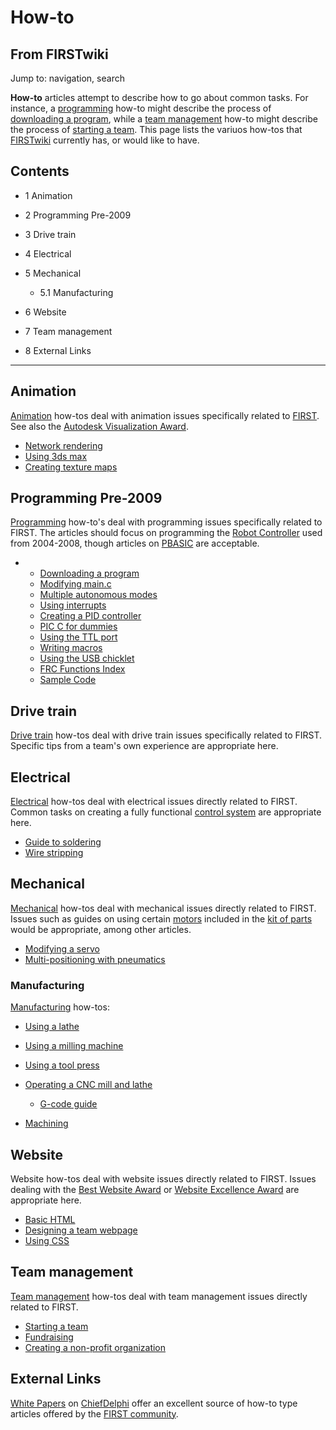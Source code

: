 # How-to

## From FIRSTwiki

Jump to: navigation, search

**How-to** articles attempt to describe how to go about common tasks. For instance, a [programming](Programming "Programming") how-to might describe the process of [downloading a program](Downloading_a_program "Downloading a program"), while a [team management](Team_management "Team management") how-to might describe the process of [starting a team](Starting_a_team "Starting a team"). This page lists the variuos how-tos that [FIRSTwiki](FIRSTwiki "FIRSTwiki") currently has, or would like to have.

## Contents

- 1 Animation
- 2 Programming Pre-2009
- 3 Drive train
- 4 Electrical
- 5 Mechanical

  - 5.1 Manufacturing

- 6 Website
- 7 Team management
- 8 External Links

--------------------------------------------------------------------------------

## Animation

[Animation](Animation "Animation") how-tos deal with animation issues specifically related to [FIRST](first). See also the [Autodesk Visualization Award](Autodesk_Visualization_Award "Autodesk Visualization Award").

- [Network rendering](Network_rendering "Network rendering")
- [Using 3ds max](/index.php?title=Using_3ds_max&action=edit "Using 3ds max")
- [Creating texture maps](Creating_texture_maps "Creating texture maps")

## Programming Pre-2009

[Programming](Programming "Programming") how-to's deal with programming issues specifically related to FIRST. The articles should focus on programming the [Robot Controller](/index.php?title=Robot_Controller_%282007%29&action=edit "Robot
Controller \(2007\)") used from 2004-2008, though articles on [PBASIC](PBASIC "PBASIC") are acceptable.

- - [Downloading a program](Downloading_a_program "Downloading a program")
  - [Modifying main.c](/index.php?title=Modifying_main.c&action=edit "Modifying main.c")
  - [Multiple autonomous modes](Multiple_autonomous_modes "Multiple autonomous modes")
  - [Using interrupts](Using_interrupts "Using interrupts")
  - [Creating a PID controller](Creating_a_PID_controller "Creating a PID controller")
  - [PIC C for dummies](/index.php?title=PIC_C_for_dummies&action=edit "PIC C for dummies")
  - [Using the TTL port](/index.php?title=Using_the_TTL_port&action=edit "Using the TTL port")
  - [Writing macros](Writing_macros "Writing macros")
  - [Using the USB chicklet](Using_the_USB_chicklet "Using the USB chicklet")
  - [FRC Functions Index](/index.php?title=FRC_Functions_Index&action=edit "FRC Functions Index")
  - [Sample Code](Sample_Code "Sample Code")

## Drive train

[Drive train](Drive_train "Drive train") how-tos deal with drive train issues specifically related to FIRST. Specific tips from a team's own experience are appropriate here.

## Electrical

[Electrical](Electronics_and_circuitry "Electronics and circuitry") how-tos deal with electrical issues directly related to FIRST. Common tasks on creating a fully functional [control system](Control_system "Control system") are appropriate here.

- [Guide to soldering](Guide_to_soldering "Guide to soldering")
- [Wire stripping](Wire_stripping "Wire stripping")

## Mechanical

[Mechanical](Mechanical_processes_and_tools "Mechanical processes
and tools") how-tos deal with mechanical issues directly related to FIRST. Issues such as guides on using certain [motors](Motors "Motors") included in the [kit of parts](Kit_of_parts "Kit of parts") would be appropriate, among other articles.

- [Modifying a servo](Modifying_a_servo "Modifying a servo")
- [Multi-positioning with pneumatics](/index.php?title=Multi-positioning_with_pneumatics&action=edit "Multi-positioning with pneumatics")

### Manufacturing

[Manufacturing](Manufacturing "Manufacturing") how-tos:

- [Using a lathe](Using_a_lathe "Using a lathe")
- [Using a milling machine](/index.php?title=Using_a_milling_machine&action=edit "Using a milling machine")
- [Using a tool press](/index.php?title=Using_a_tool_press&action=edit "Using a tool press")
- [Operating a CNC mill and lathe](/index.php?title=Operating_a_CNC_mill_and_lathe&action=edit "Operating a CNC mill and lathe")

  - [G-code guide](/index.php?title=G-code_guide&action=edit "G-code guide")

- [Machining](Machining "Machining")

## Website

Website how-tos deal with website issues directly related to FIRST. Issues dealing with the [Best Website Award](Best_Website_Award "Best
Website Award") or [Website Excellence Award](Website_Excellence_Award "Website Excellence Award") are appropriate here.

- [Basic HTML](Basic_HTML "Basic HTML")
- [Designing a team webpage](Designing_a_team_webpage "Designing a team webpage")
- [Using CSS](Using_CSS "Using CSS")

## Team management

[Team management](Team_management "Team management") how-tos deal with team management issues directly related to FIRST.

- [Starting a team](Starting_a_team "Starting a team")
- [Fundraising](Fundraising "Fundraising")
- [Creating a non-profit organization](Creating_a_non-profit_organization "Creating a non-profit organization")

## External Links

[White Papers](http://www.chiefdelphi.com/forums/papers.php? "http://www.chiefdelphi.com/forums/papers.php?") on [ChiefDelphi](ChiefDelphi "ChiefDelphi") offer an excellent source of how-to type articles offered by the [FIRST community](FIRST_community "FIRST community").

